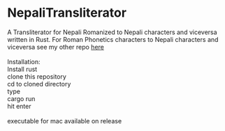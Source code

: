 # NepaliTransliterator
A Transliterator for Nepali Romanized to Nepali characters and viceversa written in Rust.
For Roman Phonetics characters to Nepali characters and viceversa see my other repo <a href="https://github.com/busy-mac/NepaliTransliterate">here</a>
<br>
<br>
Installation:<br>
Install rust <br>
clone this repository<br>
cd to cloned directory <br>
type<br>
cargo run <br>
hit enter<br>
<br>
executable for mac available on release 
